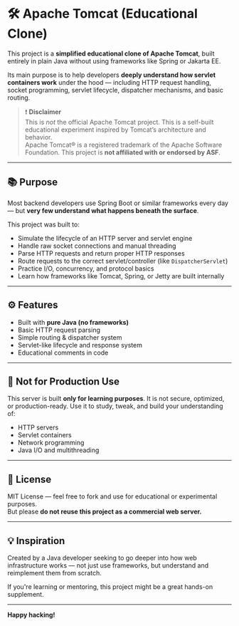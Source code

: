 # 🛠️ Apache Tomcat (Educational Clone)

This project is a **simplified educational clone of Apache Tomcat**, built entirely in plain Java without using frameworks like Spring or Jakarta EE.

Its main purpose is to help developers **deeply understand how servlet containers work** under the hood — including HTTP request handling, socket programming, servlet lifecycle, dispatcher mechanisms, and basic routing.

> ❗ **Disclaimer**  
> This is *not* the official Apache Tomcat project. This is a self-built educational experiment inspired by Tomcat’s architecture and behavior.  
> Apache Tomcat® is a registered trademark of the Apache Software Foundation. This project is **not affiliated with or endorsed by ASF**.

---

## 📚 Purpose

Most backend developers use Spring Boot or similar frameworks every day — but **very few understand what happens beneath the surface**.

This project was built to:

- Simulate the lifecycle of an HTTP server and servlet engine
- Handle raw socket connections and manual threading
- Parse HTTP requests and return proper HTTP responses
- Route requests to the correct servlet/controller (like `DispatcherServlet`)
- Practice I/O, concurrency, and protocol basics
- Learn how frameworks like Tomcat, Spring, or Jetty are built internally

---

## ⚙️ Features

- Built with **pure Java (no frameworks)**
- Basic HTTP request parsing
- Simple routing & dispatcher system
- Servlet-like lifecycle and response system
- Educational comments in code

---

## 🚫 Not for Production Use

This server is built **only for learning purposes**. It is not secure, optimized, or production-ready. Use it to study, tweak, and build your understanding of:

- HTTP servers
- Servlet containers
- Network programming
- Java I/O and multithreading

---

## 📁 License

MIT License — feel free to fork and use for educational or experimental purposes.  
But please **do not reuse this project as a commercial web server.**

---

## 💡 Inspiration

Created by a Java developer seeking to go deeper into how web infrastructure works — not just use frameworks, but understand and reimplement them from scratch.

If you're learning or mentoring, this project might be a great hands-on supplement.

---

**Happy hacking!**
